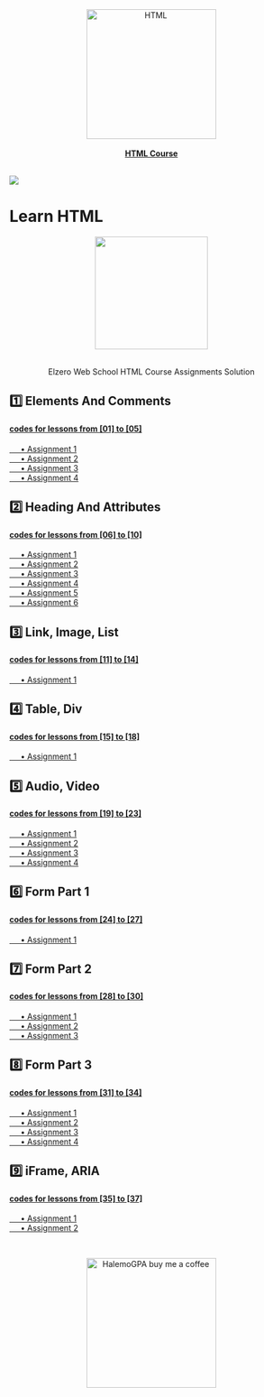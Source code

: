 <a href="https://www.youtube.com/playlist?list=PLDoPjvoNmBAw_t_XWUFbBX-c9MafPk9ji" >
<div align="center">
				<img src="https://upload.wikimedia.org/wikipedia/commons/thumb/6/61/HTML5_logo_and_wordmark.svg/2048px-HTML5_logo_and_wordmark.svg.png" width="230" alt="HTML"></div><div align="center"><br><b>HTML Course</b></div></a><br>
				
![](https://i.imgur.com/waxVImv.png)
				

# Learn HTML   
   <div align="center">
	<img src="https://www.onlygfx.com/wp-content/uploads/2018/04/completed-stamp-4-1024x791.png" width="200">
	<br><br>
	<p>Elzero Web School HTML Course Assignments Solution</p>
</div>	


## 1️⃣ Elements And Comments
#### [codes for lessons from [01] to [05]](https://github.com/HalemoGPA/Learn-HTML/tree/main/week1)  
[     • Assignment 1](https://github.com/HalemoGPA/Learn-HTML/tree/main/week1/Assignment1)    
[     • Assignment 2](https://github.com/HalemoGPA/Learn-HTML/tree/main/week1/Assignment2)    
[     • Assignment 3](https://github.com/HalemoGPA/Learn-HTML/tree/main/week1/Assignment3)    
[     • Assignment 4](https://github.com/HalemoGPA/Learn-HTML/tree/main/week1/Assignment4)     

## 2️⃣ Heading And Attributes
#### [codes for lessons from [06] to [10]](https://github.com/HalemoGPA/Learn-HTML/tree/main/week2)  
[     • Assignment 1](https://github.com/HalemoGPA/Learn-HTML/tree/main/week2/Assignment1)    
[     • Assignment 2](https://github.com/HalemoGPA/Learn-HTML/tree/main/week2/Assignment2)    
[     • Assignment 3](https://github.com/HalemoGPA/Learn-HTML/tree/main/week2/Assignment3)    
[     • Assignment 4](https://github.com/HalemoGPA/Learn-HTML/tree/main/week2/Assignment4)    
[     • Assignment 5](https://github.com/HalemoGPA/Learn-HTML/tree/main/week2/Assignment5)    
[     • Assignment 6](https://github.com/HalemoGPA/Learn-HTML/tree/main/week2/Assignment6)     

## 3️⃣ Link, Image, List  
#### [codes for lessons from [11] to [14]](https://github.com/HalemoGPA/Learn-HTML/tree/main/week3)  
[     • Assignment 1](https://github.com/HalemoGPA/Learn-HTML/tree/main/week3/Assignment1)    

## 4️⃣ Table, Div
#### [codes for lessons from [15] to [18]](https://github.com/HalemoGPA/Learn-HTML/tree/main/week4)  
[     • Assignment 1](https://github.com/HalemoGPA/Learn-HTML/tree/main/week4/Assignment1)    


## 5️⃣ Audio, Video
#### [codes for lessons from [19] to [23]](https://github.com/HalemoGPA/Learn-HTML/tree/main/week5)  
[     • Assignment 1](https://github.com/HalemoGPA/Learn-HTML/tree/main/week5/Assignment1)    
[     • Assignment 2](https://github.com/HalemoGPA/Learn-HTML/tree/main/week5/Assignment2)    
[     • Assignment 3](https://github.com/HalemoGPA/Learn-HTML/tree/main/week5/Assignment3)    
[     • Assignment 4](https://github.com/HalemoGPA/Learn-HTML/tree/main/week5/Assignment4)    

## 6️⃣ Form Part 1
#### [codes for lessons from [24] to [27]](https://github.com/HalemoGPA/Learn-HTML/tree/main/week6/)  
[     • Assignment 1](https://github.com/HalemoGPA/Learn-HTML/tree/main/week6/Assignment1)    

## 7️⃣ Form Part 2
#### [codes for lessons from [28] to [30]](https://github.com/HalemoGPA/Learn-HTML/tree/main/week7)  
[     • Assignment 1](https://github.com/HalemoGPA/Learn-HTML/tree/main/week7/Assignment1)    
[     • Assignment 2](https://github.com/HalemoGPA/Learn-HTML/tree/main/week7/Assignment2)    
[     • Assignment 3](https://github.com/HalemoGPA/Learn-HTML/tree/main/week7/Assignment3)    

## 8️⃣ Form Part 3
#### [codes for lessons from [31] to [34]](https://github.com/HalemoGPA/Learn-HTML/tree/main/week8)  
[     • Assignment 1](https://github.com/HalemoGPA/Learn-HTML/tree/main/week8/Assignment1)    
[     • Assignment 2](https://github.com/HalemoGPA/Learn-HTML/tree/main/week8/Assignment2)    
[     • Assignment 3](https://github.com/HalemoGPA/Learn-HTML/tree/main/week8/Assignment3)    
[     • Assignment 4](https://github.com/HalemoGPA/Learn-HTML/tree/main/week8/Assignment4)    

## 9️⃣ iFrame, ARIA
#### [codes for lessons from [35] to [37]](https://github.com/HalemoGPA/Learn-HTML/tree/main/week9)  
[     • Assignment 1](https://github.com/HalemoGPA/Learn-HTML/tree/main/week9/Assignment1)    
[     • Assignment 2](https://github.com/HalemoGPA/Learn-HTML/tree/main/week9/Assignment2)    




<br>
<p align="center">
  <a href="https://www.buymeacoffee.com/HalemoGPA" target="_blank" ><img src="https://www.buymeacoffee.com/assets/img/custom_images/orange_img.png" alt="HalemoGPA buy me a coffee" width="230"></a>
</p>
  

